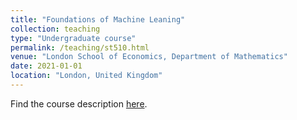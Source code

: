 ```yaml
---
title: "Foundations of Machine Leaning"
collection: teaching
type: "Undergraduate course"
permalink: /teaching/st510.html
venue: "London School of Economics, Department of Mathematics"
date: 2021-01-01
location: "London, United Kingdom"
---
```


Find the course description [here](https://www.lse.ac.uk/resources/calendar2020-2021/courseGuides/ST/2020_ST510.htm).
